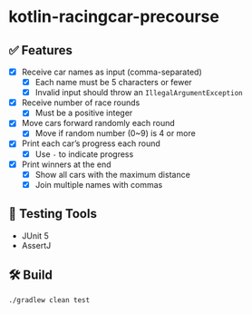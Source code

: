 # kotlin-racingcar-precourse

## ✅ Features

- [x] Receive car names as input (comma-separated)
    - [x] Each name must be 5 characters or fewer
    - [x] Invalid input should throw an `IllegalArgumentException`
- [x] Receive number of race rounds
    - [x] Must be a positive integer
- [x] Move cars forward randomly each round
    - [x] Move if random number (0~9) is 4 or more
- [x] Print each car’s progress each round
    - [x] Use `-` to indicate progress
- [x] Print winners at the end
    - [x] Show all cars with the maximum distance
    - [x] Join multiple names with commas

## 🧪 Testing Tools

- JUnit 5
- AssertJ

## 🛠️ Build

```bash
./gradlew clean test
```
